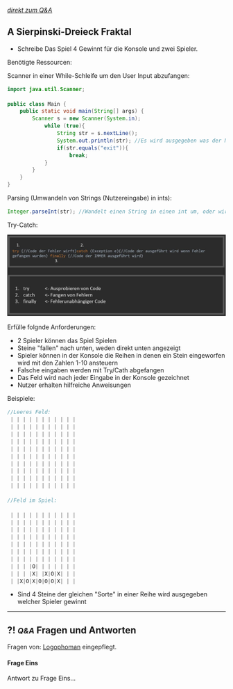 *[direkt zum Q&A](#-qa-fragen-und-antworten)*

## **A** Sierpinski-Dreieck Fraktal


- Schreibe Das Spiel 4 Gewinnt für die Konsole und zwei Spieler. 

Benötigte Ressourcen:

Scanner in einer While-Schleife um den User Input abzufangen:

```Java
import java.util.Scanner;

public class Main {
    public static void main(String[] args) {
        Scanner s = new Scanner(System.in);
            while (true){
                String str = s.nextLine();
                System.out.println(str); //Es wird ausgegeben was der Nutzer eingibt.
                if(str.equals("exit")){
                    break;
            }
        }
    }
}
```

Parsing (Umwandeln von Strings (Nutzereingabe) in ints): 

```Java
Integer.parseInt(str); //Wandelt einen String in einen int um, oder wirft einen Fehler.
```


Try-Catch:

![Try-Catch](trycatch.JPG)

Erfülle folgnde Anforderungen: 

- 2 Spieler können das Spiel Spielen
- Steine "fallen" nach unten, weden direkt unten angezeigt
- Spieler können in der Konsole die Reihen in denen ein Stein eingeworfen wird mit den Zahlen 1-10 ansteuern
- Falsche eingaben werden mit Try/Cath abgefangen
- Das Feld wird nach jeder Eingabe in der Konsole gezeichnet
- Nutzer erhalten hilfreiche Anweisungen

Beispiele:
```Java
//Leeres Feld:
 | | | | | | | | | | |
 | | | | | | | | | | |
 | | | | | | | | | | |
 | | | | | | | | | | |
 | | | | | | | | | | |
 | | | | | | | | | | |
 | | | | | | | | | | |
 | | | | | | | | | | |
 | | | | | | | | | | |
 | | | | | | | | | | |

//Feld im Spiel:

 | | | | | | | | | | |
 | | | | | | | | | | |
 | | | | | | | | | | |
 | | | | | | | | | | |
 | | | | | | | | | | |
 | | | | | | | | | | |
 | | | | | | | | | | |
 | | | |O| | | | | | |
 | | | |X| |X|O|X| | |
 | |X|O|X|O|O|O|X| | |
```

- Sind 4 Steine der gleichen "Sorte" in einer Reihe wird ausgegeben welcher Spieler gewinnt

---

## **?! _<small>Q&A</small>_** Fragen und Antworten

Fragen von: [Logophoman](https://github.com/Logophoman) eingepflegt.

#### Frage Eins
Antwort zu Frage Eins...

